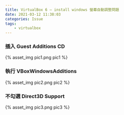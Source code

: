 ```yaml
---
title: VirtualBox 6 – install windows 螢幕自動調整問題
date: 2021-03-12 11:38:03
categories: Issue
tags:
	- virtualbox
---
```


### 插入 Guest Additions CD
<div style="width:500px">
	{% asset_img pic1.png pic1 %}
</div>
<!--more-->

### 執行 VBoxWindowsAdditions
<div style="width:500px">
	{% asset_img pic2.png pic2 %}
</div>

### 不勾選 Direct3D Support
<div style="width:500px">
	{% asset_img pic3.png pic3 %}
</div>


